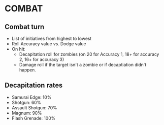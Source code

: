 COMBAT
====

## Combat turn


* List of initiatives from highest to lowest
* Roll Accuracy value vs. Dodge value
* On hit:
   * Decapitation roll for zombies (on 20 for Accuracy 1, 18+ for accuracy 2, 16+ for accuracy 3)
   * Damage roll if the target isn't a zombie or if decaptiation didn't happen.

## Decapitation rates
* Samurai Edge: 10%
* Shotgun: 60%
* Assault Shotgun: 70%
* Magnum: 90%
* Flash Grenade: 100%
